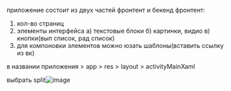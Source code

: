 приложение состоит из двух частей фронтент и бекенд 
фронтент: 
1. кол-во страниц
2. элементы интерфейса
   а) текстовые блоки
   б) картинки, видио
   в) кнопки(вып список, рад список)
3. для компоновки элементов можно юзать шаблоны(вставить ссылку из вк)

в названии приложения > app > res > layout > activityMainXaml

выбрать split![image](https://github.com/itkek33/5semestr/assets/113089505/f6469206-e74c-42e7-bb6f-939ca8e306aa)
